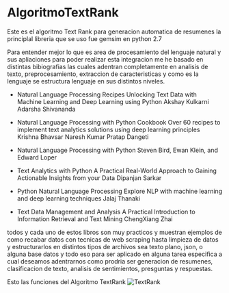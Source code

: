 # AlgoritmoTextRank
Este es el algoritmo Text Rank para generacion automatica de resumenes
la principlal libreria que se uso fue gemsim en python 2.7

Para entender mejor lo que es area de procesamiento del lenguaje natural y sus apliaciones para poder realizar esta integracion me he basado en distintas bibiografias las cuales adentran completamente en  analisis de texto, preprocesamiento, extraccion de caracteristicas y como es la lenguaje se estructura lenguaje en sus distintos niveles.

- Natural Language Processing Recipes Unlocking Text Data with Machine Learning and Deep Learning using Python Akshay Kulkarni
Adarsha Shivananda

- Natural Language Processing with Python Cookbook Over 60 recipes to implement text analytics solutions using deep learning principles Krishna Bhavsar Naresh Kumar Pratap Dangeti

- Natural Language Processing with Python Steven Bird, Ewan Klein, and Edward Loper 

- Text Analytics with Python A Practical Real-World Approach to Gaining Actionable Insights from your Data Dipanjan Sarkar

- Python Natural Language Processing Explore NLP with machine learning and deep learning techniques Jalaj Thanaki

- Text Data Management and Analysis A Practical Introduction to Information Retrieval and Text Mining ChengXiang Zhai

todos y cada uno de estos libros son muy practicos y muestran ejemplos de como recabar datos con tecnicas de web scraping hasta limpieza de datos y estructurarlos en distintos tipos de archivos sea texto plano, json, o alguna base datos y todo eso para ser aplicado en alguna tarea especifica a cual deseamos adentrarnos como prodria ser generacion de resumenes, clasificacion de texto, analisis de sentimientos, presguntas y respuestas. 

Esto las funciones del Algoritmo TextRank 
![TextRank](https://images2.programmerclick.com/296/bd/bdcd091be7d556b5def660b1bf25cd88.png)
